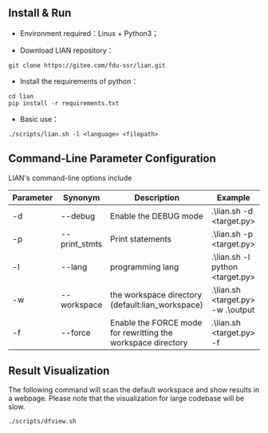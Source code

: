 ## Install & Run

- Environment required：Linux  +  Python3；

- Download LIAN repository：

```shell
git clone https://gitee.com/fdu-ssr/lian.git
```

- Install the requirements of python：

```shell
cd lian                  
pip install -r requirements.txt     
```

- Basic use：

```shell
./scripts/lian.sh -l <language> <filepath>
```

## Command-Line Parameter Configuration

LIAN's command-line options include

| Parameter | Synonym      | Description                          | Example                            |
| ---- | ------------- | ----------------------------- | ------------------------------- |
| -d   | --debug       | Enable the DEBUG mode | .\lian.sh -d <target.py>        |
| -p   | --print_stmts | Print statements                   | .\lian.sh -p <target.py>        |
| -l   | --lang        | programming lang              | .\lian.sh -l python <target.py> |
| -w   | --workspace | the workspace directory (default:lian_workspace) | .\lian.sh <target.py> -w .\output |
| -f   | --force     | Enable the FORCE mode for rewritting the workspace directory                 | .\lian.sh <target.py> -f          |

## Result Visualization

The following command will scan the default workspace and show results in a webpage. Please note that the visualization for large codebase will be slow. 

```shell
./scripts/dfview.sh 
```
